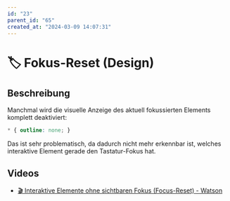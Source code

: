 ```yaml
---
id: "23"
parent_id: "65"
created_at: "2024-03-09 14:07:31"
---
```


# 🏷️ Fokus-Reset (Design)

## Beschreibung

Manchmal wird die visuelle Anzeige des aktuell fokussierten Elements komplett deaktiviert:

```css
* { outline: none; }
```

Das ist sehr problematisch, da dadurch nicht mehr erkennbar ist, welches interaktive Element gerade den Tastatur-Fokus hat.

## Videos

- [🎬 Interaktive Elemente ohne sichtbaren Fokus (Focus-Reset) - Watson](/videos/interaktive-elemente-ohne-sichtbaren-fokus-focus-reset-watson)